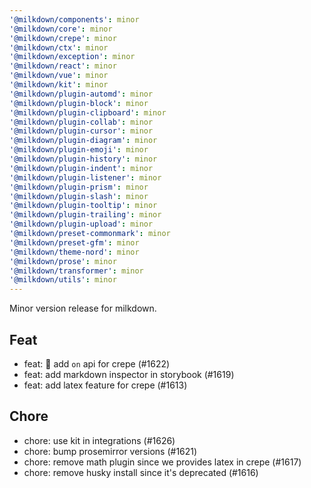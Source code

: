 ```yaml
---
'@milkdown/components': minor
'@milkdown/core': minor
'@milkdown/crepe': minor
'@milkdown/ctx': minor
'@milkdown/exception': minor
'@milkdown/react': minor
'@milkdown/vue': minor
'@milkdown/kit': minor
'@milkdown/plugin-automd': minor
'@milkdown/plugin-block': minor
'@milkdown/plugin-clipboard': minor
'@milkdown/plugin-collab': minor
'@milkdown/plugin-cursor': minor
'@milkdown/plugin-diagram': minor
'@milkdown/plugin-emoji': minor
'@milkdown/plugin-history': minor
'@milkdown/plugin-indent': minor
'@milkdown/plugin-listener': minor
'@milkdown/plugin-prism': minor
'@milkdown/plugin-slash': minor
'@milkdown/plugin-tooltip': minor
'@milkdown/plugin-trailing': minor
'@milkdown/plugin-upload': minor
'@milkdown/preset-commonmark': minor
'@milkdown/preset-gfm': minor
'@milkdown/theme-nord': minor
'@milkdown/prose': minor
'@milkdown/transformer': minor
'@milkdown/utils': minor
---
```


Minor version release for milkdown.

## Feat

- feat: 🎸 add `on` api for crepe (#1622)
- feat: add markdown inspector in storybook (#1619)
- feat: add latex feature for crepe (#1613)

## Chore

- chore: use kit in integrations (#1626)
- chore: bump prosemirror versions (#1621)
- chore: remove math plugin since we provides latex in crepe (#1617)
- chore: remove husky install since it's deprecated (#1616)
